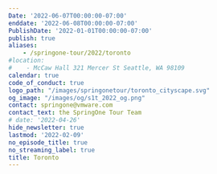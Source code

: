 ```yaml
---
Date: '2022-06-07T00:00:00-07:00'
enddate: '2022-06-08T00:00:00-07:00'
PublishDate: '2022-01-01T00:00:00-07:00'
publish: true
aliases:
    - /springone-tour/2022/toronto
#location:
#    - McCaw Hall 321 Mercer St Seattle, WA 98109
calendar: true
code_of_conduct: true
logo_path: "/images/springonetour/toronto_cityscape.svg"
og_image: "/images/og/s1t_2022_og.png"
contact: springone@vmware.com
contact_text: the SpringOne Tour Team
# date: '2022-04-26'
hide_newsletter: true
lastmod: '2022-02-09'
no_episode_title: true
no_streaming_label: true
title: Toronto
---
```

